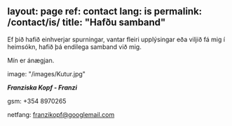 layout: page
ref: contact
lang: is
permalink: /contact/is/
title: "Hafðu samband"
---
Ef þið hafið einhverjar spurningar, vantar fleiri upplýsingar eða viljið fá mig í heimsókn, hafið þá endilega samband við mig.

Mín er ánægjan.

image:  "/images/Kutur.jpg"

***Franziska Kopf - Franzi***

gsm: +354 8970265

netfang: franzikopf@googlemail.com
